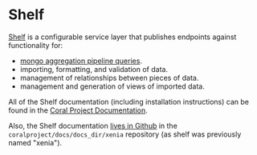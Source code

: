 # Shelf

[Shelf](https://github.com/coralproject/shelf) is a configurable service layer that publishes endpoints against functionality for: 
- [mongo aggregation pipeline queries](https://docs.mongodb.org/manual/core/aggregation-introduction/).
- importing, formatting, and validation of data.
- management of relationships between pieces of data.
- management and generation of views of imported data.

All of the Shelf documentation (including installation instructions) can be found in the [Coral Project Documentation](https://coralprojectdocs.herokuapp.com/).

Also, the Shelf documentation [lives in Github](https://github.com/coralproject/docs/tree/master/docs_dir/xenia) in the `coralproject/docs/docs_dir/xenia` repository (as shelf was previously named "xenia").
